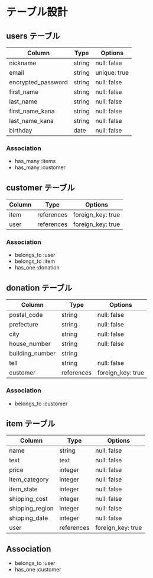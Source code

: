 # テーブル設計

##  users テーブル

| Column             | Type     | Options     |
| ------------------ | -------- | ----------- |
| nickname           | string   | null: false |
| email              | string   | unique: true|
| encrypted_password | string   | null: false |
| first_name         | string   | null: false |
| last_name          | string   | null: false |
| first_name_kana    | string   | null: false |
| last_name_kana     | string   | null: false |
| birthday           | date     | null: false |

### Association

- has_many  :items
- has_many   :customer

## customer テーブル

| Column   | Type       | Options           |
| -------- | ---------- | ------------------|
| item     | references | foreign_key: true |
| user     | references | foreign_key: true |

### Association

- belongs_to :user
- belongs_to :item
- has_one   :donation

## donation テーブル

| Column          | Type       | Options           |
| --------------- | ---------- | ------------------|
| postal_code     | string     | null: false       |
| prefecture      | string     | null: false       |
| city            | string     | null: false       |
| house_number    | string     | null: false       |
| building_number | string     |                   |
| tell            | string     | null: false       |
| customer        | references | foreign_key: true |

### Association

- belongs_to :customer

## item テーブル

| Column          | Type       | Options           |
| --------------- | ---------- | ------------------|
| name            | string     | null: false       |
| text            | text       | null: false       |
| price           | integer    | null: false       |
| item_category   | integer    | null: false       |
| item_state      | integer    | null: false       |
| shipping_cost   | integer    | null: false       |
| shipping_region | integer    | null: false       |
| shipping_date   | integer    | null: false       |
| user            | references | foreign_key: true |

## Association

- belongs_to :user
- has_one :customer
